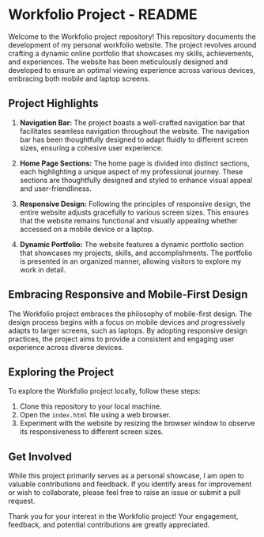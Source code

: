 # Workfolio Project - README

Welcome to the Workfolio project repository! This repository documents the development of my personal workfolio website. The project revolves around crafting a dynamic online portfolio that showcases my skills, achievements, and experiences. The website has been meticulously designed and developed to ensure an optimal viewing experience across various devices, embracing both mobile and laptop screens.

## Project Highlights

1. **Navigation Bar:** The project boasts a well-crafted navigation bar that facilitates seamless navigation throughout the website. The navigation bar has been thoughtfully designed to adapt fluidly to different screen sizes, ensuring a cohesive user experience.

2. **Home Page Sections:** The home page is divided into distinct sections, each highlighting a unique aspect of my professional journey. These sections are thoughtfully designed and styled to enhance visual appeal and user-friendliness.

3. **Responsive Design:** Following the principles of responsive design, the entire website adjusts gracefully to various screen sizes. This ensures that the website remains functional and visually appealing whether accessed on a mobile device or a laptop.

4. **Dynamic Portfolio:** The website features a dynamic portfolio section that showcases my projects, skills, and accomplishments. The portfolio is presented in an organized manner, allowing visitors to explore my work in detail.

## Embracing Responsive and Mobile-First Design

The Workfolio project embraces the philosophy of mobile-first design. The design process begins with a focus on mobile devices and progressively adapts to larger screens, such as laptops. By adopting responsive design practices, the project aims to provide a consistent and engaging user experience across diverse devices.

## Exploring the Project

To explore the Workfolio project locally, follow these steps:

1. Clone this repository to your local machine.
2. Open the `index.html` file using a web browser.
3. Experiment with the website by resizing the browser window to observe its responsiveness to different screen sizes.

## Get Involved

While this project primarily serves as a personal showcase, I am open to valuable contributions and feedback. If you identify areas for improvement or wish to collaborate, please feel free to raise an issue or submit a pull request.



Thank you for your interest in the Workfolio project! Your engagement, feedback, and potential contributions are greatly appreciated.
